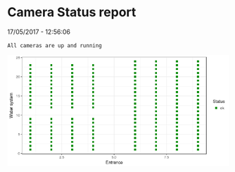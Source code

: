 Camera Status report
================
17/05/2017 - 12:56:06

    All cameras are up and running

![](camreport_files/figure-markdown_github/unnamed-chunk-2-1.png)
